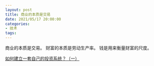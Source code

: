 ```yaml
---
layout: post
title: 商业的本质是交易
date: 2021/05/17 20:00:00
categories:
- 技术
tags:
---
```


商业的本质是交易。
财富的本质是劳动生产率。
钱是用来衡量财富的尺度。

[如何建立一套自己的投资系统？（一）](https://mp.weixin.qq.com/s/jzDx3qaX99w0RrbSmBs3fg)